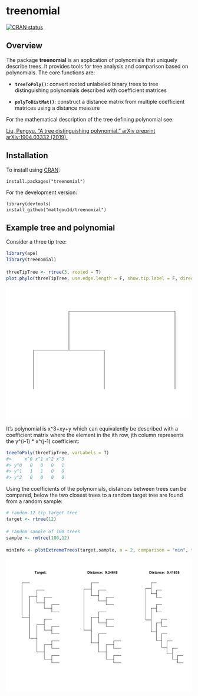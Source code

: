 
# treenomial

[![CRAN
status](https://www.r-pkg.org/badges/version/treenomial)](https://cran.r-project.org/package=treenomial)

## Overview

The package **treenomial** is an application of polynomials that
uniquely describe trees. It provides tools for tree analysis and
comparison based on polynomials. The core functions are:

  - **`treeToPoly()`**: convert rooted unlabeled binary trees to tree
    distinguishing polynomials described with coefficient matrices

  - **`polyToDistMat()`**: construct a distance matrix from multiple
    coefficient matrices using a distance measure

For the mathematical description of the tree defining polynomial see:

[Liu, Pengyu. “A tree distinguishing polynomial.” arXiv preprint
arXiv:1904.03332 (2019).](https://arxiv.org/abs/1904.03332)

## Installation

To install using [CRAN](https://cran.r-project.org/package=treenomial):

    install.packages("treenomial")

For the development version:

    library(devtools)
    install_github("mattgou1d/treenomial")

## Example tree and polynomial

Consider a three tip tree:

``` r
library(ape)
library(treenomial)

threeTipTree <- rtree(3, rooted = T)
plot.phylo(threeTipTree, use.edge.length = F, show.tip.label = F, direction = "downwards")
```

![](man/figures/README-threeTipTree-1.png)<!-- -->

It’s polynomial is x^3+xy+y which can equivalently be described with a
coefficient matrix where the element in the ith row, jth column
represents the y^(i-1) \* x^(j-1) coefficient:

``` r
treeToPoly(threeTipTree, varLabels = T)
#>     x^0 x^1 x^2 x^3
#> y^0   0   0   0   1
#> y^1   1   1   0   0
#> y^2   0   0   0   0
```

Using the coefficients of the polynomials, distances between trees can
be compared, below the two closest trees to a random target tree are
found from a random sample:

``` r
# random 12 tip target tree 
target <- rtree(12)

# random sample of 100 trees
sample <- rmtree(100,12)

minInfo <- plotExtremeTrees(target,sample, n = 2, comparison = "min", type = "d")
```

![](man/figures/README-plotExtremeTrees-1.png)<!-- -->
